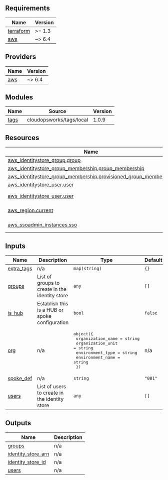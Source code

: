 ## Requirements

| Name | Version |
|------|---------|
| <a name="requirement_terraform"></a> [terraform](#requirement\_terraform) | >= 1.3 |
| <a name="requirement_aws"></a> [aws](#requirement\_aws) | ~> 6.4 |

## Providers

| Name | Version |
|------|---------|
| <a name="provider_aws"></a> [aws](#provider\_aws) | ~> 6.4 |

## Modules

| Name | Source | Version |
|------|--------|---------|
| <a name="module_tags"></a> [tags](#module\_tags) | cloudopsworks/tags/local | 1.0.9 |

## Resources

| Name | Type |
|------|------|
| [aws_identitystore_group.group](https://registry.terraform.io/providers/hashicorp/aws/latest/docs/resources/identitystore_group) | resource |
| [aws_identitystore_group_membership.group_membership](https://registry.terraform.io/providers/hashicorp/aws/latest/docs/resources/identitystore_group_membership) | resource |
| [aws_identitystore_group_membership.provisioned_group_membership](https://registry.terraform.io/providers/hashicorp/aws/latest/docs/resources/identitystore_group_membership) | resource |
| [aws_identitystore_user.user](https://registry.terraform.io/providers/hashicorp/aws/latest/docs/resources/identitystore_user) | resource |
| [aws_identitystore_user.user](https://registry.terraform.io/providers/hashicorp/aws/latest/docs/data-sources/identitystore_user) | data source |
| [aws_region.current](https://registry.terraform.io/providers/hashicorp/aws/latest/docs/data-sources/region) | data source |
| [aws_ssoadmin_instances.sso](https://registry.terraform.io/providers/hashicorp/aws/latest/docs/data-sources/ssoadmin_instances) | data source |

## Inputs

| Name | Description | Type | Default | Required |
|------|-------------|------|---------|:--------:|
| <a name="input_extra_tags"></a> [extra\_tags](#input\_extra\_tags) | n/a | `map(string)` | `{}` | no |
| <a name="input_groups"></a> [groups](#input\_groups) | List of groups to create in the identity store | `any` | `[]` | no |
| <a name="input_is_hub"></a> [is\_hub](#input\_is\_hub) | Establish this is a HUB or spoke configuration | `bool` | `false` | no |
| <a name="input_org"></a> [org](#input\_org) | n/a | <pre>object({<br/>    organization_name = string<br/>    organization_unit = string<br/>    environment_type  = string<br/>    environment_name  = string<br/>  })</pre> | n/a | yes |
| <a name="input_spoke_def"></a> [spoke\_def](#input\_spoke\_def) | n/a | `string` | `"001"` | no |
| <a name="input_users"></a> [users](#input\_users) | List of users to create in the identity store | `any` | `[]` | no |

## Outputs

| Name | Description |
|------|-------------|
| <a name="output_groups"></a> [groups](#output\_groups) | n/a |
| <a name="output_identity_store_arn"></a> [identity\_store\_arn](#output\_identity\_store\_arn) | n/a |
| <a name="output_identity_store_id"></a> [identity\_store\_id](#output\_identity\_store\_id) | n/a |
| <a name="output_users"></a> [users](#output\_users) | n/a |
